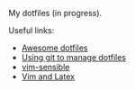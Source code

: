 My dotfiles (in progress).

Useful links:
- [Awesome dotfiles](https://github.com/webpro/awesome-dotfiles)
- [Using git to manage dotfiles](https://blog.smalleycreative.com/using-git-and-github-to-manage-your-dotfiles/)
- [vim-sensible](https://github.com/tpope/vim-sensible/blob/master/plugin/sensible.vim)
- [Vim and Latex](https://ejmastnak.com/tutorials/vim-latex/intro/)

